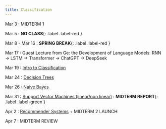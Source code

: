 ```yaml
---
title: Classification
---
```


Mar 3 
: MIDTERM 1

Mar 5
: **NO CLASS**{: .label .label-red } 

Mar 8 - Mar 16
: **SPRING BREAK**{: .label .label-red } 

Mar 17
: Guest Lecture from Ge: the Development of Language Models: RNN -> LSTM -> Transformer -> ChatGPT -> DeepSeek

Mar 19
: [Intro to Classification]()

Mar 24 
: [Decision Trees]()

Mar 26
: [Naive Bayes]()

Mar 31
: [Support Vector Machines (linear/non linear)]()
 : **MIDTERM REPORT**{: .label .label-green }
 
Apr 2
: [Recommender Systems]() + MIDTERM 2 LAUNCH

Apr 7
: MIDTERM REVIEW
